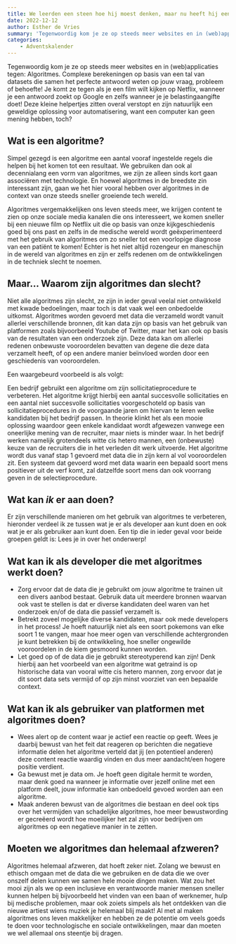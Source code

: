 ```yaml
---
title: We leerden een steen hoe hij moest denken, maar nu heeft hij een paar bevooroordeelde meningen…
date: 2022-12-12
author: Esther de Vries
summary: 'Tegenwoordig kom je ze op steeds meer websites en in (web)applicaties tegen: Algoritmes. Complexe berekeningen op basis van een tal van datasets die samen het perfecte antwoord weten op jouw vraag, probleem of behoefte! Je komt ze tegen als je een film wilt kijken op Netflix, wanneer je een antwoord zoekt op Google en zelfs wanneer je je belastingaangifte doet! Deze kleine helpertjes zitten overal verstopt en zijn natuurlijk een geweldige oplossing voor automatisering, want een computer kan geen mening hebben, toch?'
categories:
    - Adventskalender
---
```


Tegenwoordig kom je ze op steeds meer websites en in (web)applicaties tegen: Algoritmes. Complexe berekeningen op basis van een tal van datasets die samen het perfecte antwoord weten op jouw vraag, probleem of behoefte! Je komt ze tegen als je een film wilt kijken op Netflix, wanneer je een antwoord zoekt op Google en zelfs wanneer je je belastingaangifte doet! Deze kleine helpertjes zitten overal verstopt en zijn natuurlijk een geweldige oplossing voor automatisering, want een computer kan geen mening hebben, toch?

## Wat is een algoritme?

Simpel gezegd is een algoritme een aantal vooraf ingestelde regels die helpen bij het komen tot een resultaat. We gebruiken dan ook al decennialang een vorm van algoritmes, we zijn ze alleen sinds kort gaan associëren met technologie. En hoewel algoritmes in de breedste zin interessant zijn, gaan we het hier vooral hebben over algoritmes in de context van onze steeds sneller groeiende tech wereld.

Algoritmes vergemakkelijken ons leven steeds meer, we krijgen content te zien op onze sociale media kanalen die ons interesseert, we komen sneller bij een nieuwe film op Netflix uit die op basis van onze kijkgeschiedenis goed bij ons past en zelfs in de medische wereld wordt geëxperimenteerd met het gebruik van algoritmes om zo sneller tot een voorlopige diagnose van een patiënt te komen! Echter is het niet altijd rozengeur en maneschijn in de wereld van algoritmes en zijn er zelfs redenen om de ontwikkelingen in de techniek slecht te noemen.

## Maar… Waarom zijn algoritmes dan slecht?

Niet alle algoritmes zijn slecht, ze zijn in ieder geval veelal niet ontwikkeld met kwade bedoelingen, maar toch is dat vaak wel een onbedoelde uitkomst. Algoritmes worden gevoerd met data die verzameld wordt vanuit allerlei verschillende bronnen, dit kan data zijn op basis van het gebruik van platformen zoals bijvoorbeeld Youtube of Twitter, maar het kan ook op basis van de resultaten van een onderzoek zijn. Deze data kan om allerlei redenen onbewuste vooroordelen bevatten van degene die deze data verzamelt heeft, of op een andere manier beïnvloed worden door een geschiedenis van vooroordelen.

Een waargebeurd voorbeeld is als volgt:

Een bedrijf gebruikt een algoritme om zijn sollicitatieprocedure te verbeteren. Het algoritme krijgt hierbij een aantal succesvolle sollicitaties en een aantal niet succesvolle sollicitaties voorgeschoteld op basis van sollicitatieprocedures in de voorgaande jaren om hiervan te leren welke kandidaten bij het bedrijf passen. In theorie klinkt het als een mooie oplossing waardoor geen enkele kandidaat wordt afgewezen vanwege een oneerlijke mening van de recruiter, maar niets is minder waar. In het bedrijf werken namelijk grotendeels witte cis hetero mannen, een (onbewuste) keuze van de recruiters die in het verleden dit werk uitvoerde. Het algoritme wordt dus vanaf stap 1 gevoerd met data die in zijn kern al vol vooroordelen zit. Een systeem dat gevoerd word met data waarin een bepaald soort mens positiever uit de verf komt, zal datzelfde soort mens dan ook voorrang geven in de selectieprocedure.

## Wat kan _ik_ er aan doen?

Er zijn verschillende manieren om het gebruik van algoritmes te verbeteren, hieronder verdeel ik ze tussen wat je er als developer aan kunt doen en ook wat je er als gebruiker aan kunt doen. Een tip die in ieder geval voor beide groepen geldt is: Lees je in over het onderwerp!

## Wat kan ik als developer die met algoritmes werkt doen?

-   Zorg ervoor dat de data die je gebruikt om jouw algoritme te trainen uit een divers aanbod bestaat. Gebruik data uit meerdere bronnen waarvan ook vast te stellen is dat er diverse kandidaten deel waren van het onderzoek en/of de data die passief verzamelt is.
-   Betrekt zoveel mogelijke diverse kandidaten, maar ook mede developers in het process! Je hoeft natuurlijk niet als een soort pokemons van elke soort 1 te vangen, maar hoe meer ogen van verschillende achtergronden je kunt betrekken bij de ontwikkeling, hoe sneller ongewilde vooroordelen in de kiem gesmoord kunnen worden.
-   Let goed op of de data die je gebruikt stereotyperend kan zijn! Denk hierbij aan het voorbeeld van een algoritme wat getraind is op historische data van vooral witte cis hetero mannen, zorg ervoor dat je dit soort data sets vermijd of op zijn minst voorziet van een bepaalde context.

## Wat kan ik als gebruiker van platformen met algoritmes doen?

-   Wees alert op de content waar je actief een reactie op geeft. Wees je daarbij bewust van het feit dat reageren op berichten die negatieve informatie delen het algoritme verteld dat jij (en potentieel anderen) deze content reactie waardig vinden en dus meer aandacht/een hogere positie verdient.
-   Ga bewust met je data om. Je hoeft geen digitale hermit te worden, maar denk goed na wanneer je informatie over jezelf online met een platform deelt, jouw informatie kan onbedoeld gevoed worden aan een algoritme.
-   Maak anderen bewust van de algoritmes die bestaan en deel ook tips over het vermijden van schadelijke algoritmes, hoe meer bewustwording er gecreëerd wordt hoe moeilijker het zal zijn voor bedrijven om algoritmes op een negatieve manier in te zetten.

## Moeten we algoritmes dan helemaal afzweren?

Algoritmes helemaal afzweren, dat hoeft zeker niet. Zolang we bewust en ethisch omgaan met de data die we gebruiken en de data die we over onszelf delen kunnen we samen hele mooie dingen maken. Wat zou het mooi zijn als we op een inclusieve en verantwoorde manier mensen sneller kunnen helpen bij bijvoorbeeld het vinden van een baan of werknemer, hulp bij medische problemen, maar ook zoiets simpels als het ontdekken van die nieuwe artiest wiens muziek je helemaal blij maakt! Al met al maken algoritmes ons leven makkelijker en hebben ze de potentie om veels goeds te doen voor technologische en sociale ontwikkelingen, maar dan moeten we wel allemaal ons steentje bij dragen.
